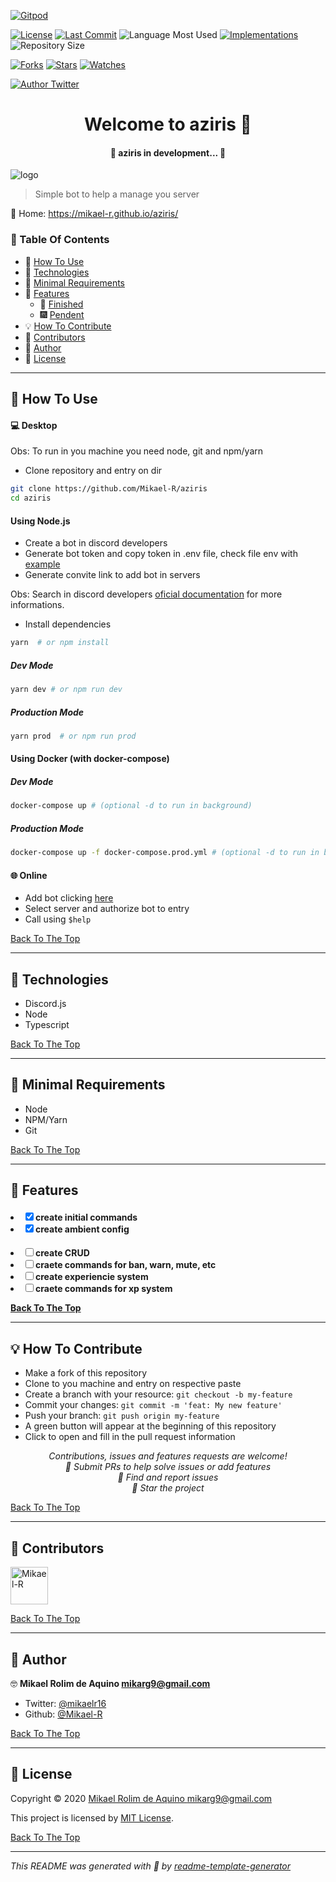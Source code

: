 [![Gitpod](https://gitpod.io/button/open-in-gitpod.svg)](https://gitpod.io/#https://github.com/Mikael-R/aziris)

[![License](https://img.shields.io/github/license/Mikael-R/aziris?style=flat-square)](LICENSE.md) [![Last Commit](https://img.shields.io/github/last-commit/Mikael-R/aziris?style=flat-square)](https://github.com/Mikael-R/aziris/commits/) ![Language Most Used](https://img.shields.io/github/languages/top/Mikael-R/aziris?style=flat-square) [![Implementations](https://img.shields.io/badge/%F0%9F%92%A1-implementations-8C8E93.svg?style=flat-square)](https://github.com/Mikael-R/aziris/issues) ![Repository Size](https://img.shields.io/github/repo-size/Mikael-R/aziris?style=flat-square)

[![Forks](https://img.shields.io/github/forks/Mikael-R/aziris?style=social)](https://github.com/Mikael-R/aziris/network/members) [![Stars](https://img.shields.io/github/stars/Mikael-R/aziris?style=social)](https://github.com/Mikael-R/aziris/stargazers) [![Watches](https://img.shields.io/github/watchers/Mikael-R/aziris?style=social)](https://github.com/Mikael-R/aziris/watchers)

[![Author Twitter](https://img.shields.io/twitter/follow/mikaelr16.svg?style=social)](https://twitter.com/mikaelr16)

<h1 id="title" align="center">Welcome to aziris 👋</h1>

<h4 align="center"> 🚧 aziris in development... 🚧</h4>

<img align="center" src="https://cdn.discordapp.com/avatars/736626386009194676/e24fce3682fecb948ab541893b8dd9f0.png?size=128" alt="logo" >

> Simple bot to help a manage you server

🏡 Home: https://mikael-r.github.io/aziris/

### 🔖 Table Of Contents

- 🤔 [How To Use](#how-to-use)
- 🚀 [Technologies](#technologies)
- 🌱 [Minimal Requirements](#minimal-requirements)
- 🎊 [Features](#features)
  - 🎇 [Finished](#features-finished)
  - 🎆 [Pendent](#features-pendent)
- 💡 [How To Contribute](#how-to-contribute)
- 🤗 [Contributors](#contributors)
- 👤 [Author](#author)
- 🔏 [License](#license)

---

<h2 id="how-to-use">🤔 How To Use</h2>

#### 💻 Desktop

Obs: To run in you machine you need node, git and npm/yarn

- Clone repository and entry on dir
```sh
git clone https://github.com/Mikael-R/aziris
cd aziris
```

#### Using Node.js

- Create a bot in discord developers
- Generate bot token and copy token in .env file, check file env with [example](.env.example)
- Generate convite link to add bot in servers

Obs: Search in discord developers [oficial documentation](https://discord.com/developers/docs/intro) for more informations.

- Install dependencies
```sh
yarn  # or npm install
```

##### Dev Mode

```sh
yarn dev # or npm run dev
```

##### Production Mode

```sh
yarn prod  # or npm run prod
```

#### Using Docker (with docker-compose)

##### Dev Mode

```sh
docker-compose up # (optional -d to run in background)
```

##### Production Mode

```sh
docker-compose up -f docker-compose.prod.yml # (optional -d to run in background)
```

#### 🌐 Online

- Add bot clicking [here](https://discord.com/oauth2/authorize?client_id=736626386009194676&scope=bot&permissions=2146958847)
- Select server and authorize bot to entry
- Call using `$help`

[Back To The Top](#title)

---

<h2 id="technologies">🚀 Technologies</h2>

- Discord.js
- Node
- Typescript

[Back To The Top](#title)

---

<h2 id="minimal-requirements">🌱 Minimal Requirements</h2>

- Node
- NPM/Yarn
- Git

[Back To The Top](#title)

---

<h2 id="features">🎊 Features</h2>

<h4 id="features-finished>🎇 Finished</h4>

- [x] create initial commands
- [x] create ambient config

<h4 id="features-pendent>🎆 Pendent</h4>

- [ ] create CRUD
- [ ] craete commands for ban, warn, mute, etc
- [ ] create experiencie system
- [ ] craete commands for xp system

[Back To The Top](#title)

---

<h2 id="how-to-contribute">💡 How To Contribute</h2>

- Make a fork of this repository
- Clone to you machine and entry on respective paste
- Create a branch with your resource: `git checkout -b my-feature`
- Commit your changes: `git commit -m 'feat: My new feature'`
- Push your branch: `git push origin my-feature`
- A green button will appear at the beginning of this repository
- Click to open and fill in the pull request information

<p align="center">
<i>Contributions, issues and features requests are welcome!</i><br />
<i>📮 Submit PRs to help solve issues or add features</i><br />
<i>🐛 Find and report issues</i><br />
<i>🌟 Star the project</i><br />
</p>

[Back To The Top](#title)

---

<h2 id="contributors">🤗 Contributors</h2>

<p>

<a href="https://github.com/Mikael-R"><img width="60px" src="https://avatars1.githubusercontent.com/u/60241602?v=4" alt="Mikael-R"/></a>

</p>

[Back To The Top](#title)

---

<h2 id="author">👤 Author</h2>

🤓 **Mikael Rolim de Aquino <mikarg9@gmail.com>**

- Twitter: [@mikaelr16](https://twitter.com/mikaelr16)
- Github: [@Mikael-R](https://github.com/Mikael-R)

[Back To The Top](#title)

---

<h2 id="license">🔏 License</h2>

Copyright © 2020 [Mikael Rolim de Aquino <mikarg9@gmail.com>](https://github.com/Mikael-R)

This project is licensed by [MIT License](https://api.github.com/licenses/mit).

[Back To The Top](#title)

---

_This README was generated with 💟 by [readme-template-generator](https://github.com/Mikael-R/readme-template-generator)_
